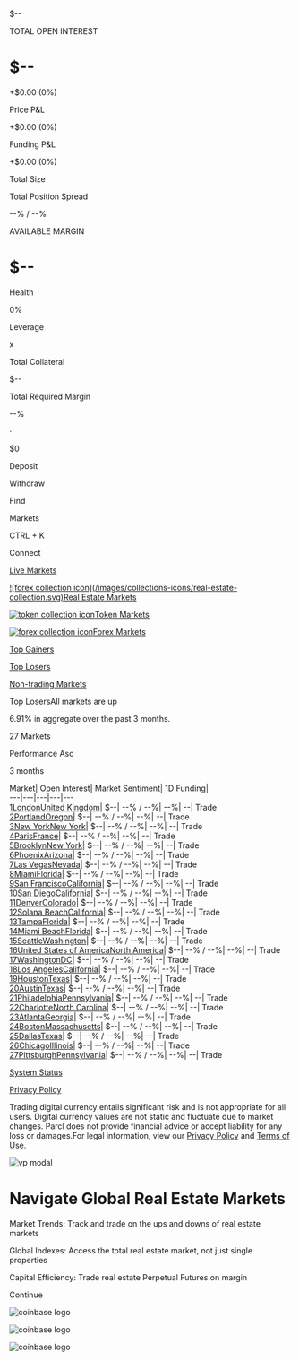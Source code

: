 $\--

TOTAL OPEN INTEREST

# $\--

+$0.00 (0%)

Price P&L

+$0.00 (0%)

Funding P&L

+$0.00 (0%)

Total Size

Total Position Spread

\--% / \--%

AVAILABLE MARGIN

# $\--

Health

0%

Leverage

x

Total Collateral

$\--

Total Required Margin

\--%

·

$0

Deposit

Withdraw

[](/)

Find

Markets

CTRL + K

Connect

[Live Markets](/collection/active-markets)

[![forex collection icon](/images/collections-icons/real-estate-
collection.svg)Real Estate Markets](/collection/real-estate)

[![token collection icon](/images/collections-icons/token-collection.svg)Token
Markets](/collection/token)

[![forex collection icon](/images/collections-icons/forex-collection.svg)Forex
Markets](/collection/forex)

[Top Gainers](/collection/top-gainers)

[Top Losers](/collection/top-losers)

[Non-trading Markets](/collection/non-trading)

Top LosersAll markets are up

6.91% in aggregate over the past 3 months.

27 Markets

Performance Asc

3 months

Market| Open Interest| Market Sentiment| 1D Funding|  
---|---|---|---|---  
[1LondonUnited Kingdom](/parcls/5950091)| $\--| \--% / \--%| \--%| \--| Trade  
[2PortlandOregon](/parcls/5408016)| $\--| \--% / \--%| \--%| \--| Trade  
[3New YorkNew York](/parcls/5372594)| $\--| \--% / \--%| \--%| \--| Trade  
[4ParisFrance](/parcls/5889686)| $\--| \--% / \--%| \--%| \--| Trade  
[5BrooklynNew York](/parcls/5822447)| $\--| \--% / \--%| \--%| \--| Trade  
[6PhoenixArizona](/parcls/5386820)| $\--| \--% / \--%| \--%| \--| Trade  
[7Las VegasNevada](/parcls/5377230)| $\--| \--% / \--%| \--%| \--| Trade  
[8MiamiFlorida](/parcls/5352987)| $\--| \--% / \--%| \--%| \--| Trade  
[9San FranciscoCalifornia](/parcls/5374321)| $\--| \--% / \--%| \--%| \--|
Trade  
[10San DiegoCalifornia](/parcls/5374167)| $\--| \--% / \--%| \--%| \--| Trade  
[11DenverColorado](/parcls/5306725)| $\--| \--% / \--%| \--%| \--| Trade  
[12Solana BeachCalifornia](/parcls/5374219)| $\--| \--% / \--%| \--%| \--|
Trade  
[13TampaFlorida](/parcls/5352995)| $\--| \--% / \--%| \--%| \--| Trade  
[14Miami BeachFlorida](/parcls/5353022)| $\--| \--% / \--%| \--%| \--| Trade  
[15SeattleWashington](/parcls/5384705)| $\--| \--% / \--%| \--%| \--| Trade  
[16United States of AmericaNorth America](/parcls/5826765)| $\--| \--% / \--%|
\--%| \--| Trade  
[17WashingtonDC](/parcls/5503877)| $\--| \--% / \--%| \--%| \--| Trade  
[18Los AngelesCalifornia](/parcls/5373892)| $\--| \--% / \--%| \--%| \--|
Trade  
[19HoustonTexas](/parcls/5381035)| $\--| \--% / \--%| \--%| \--| Trade  
[20AustinTexas](/parcls/5380879)| $\--| \--% / \--%| \--%| \--| Trade  
[21PhiladelphiaPennsylvania](/parcls/5378051)| $\--| \--% / \--%| \--%| \--|
Trade  
[22CharlotteNorth Carolina](/parcls/5290147)| $\--| \--% / \--%| \--%| \--|
Trade  
[23AtlantaGeorgia](/parcls/5384169)| $\--| \--% / \--%| \--%| \--| Trade  
[24BostonMassachusetts](/parcls/5407714)| $\--| \--% / \--%| \--%| \--| Trade  
[25DallasTexas](/parcls/5381001)| $\--| \--% / \--%| \--%| \--| Trade  
[26ChicagoIllinois](/parcls/5387853)| $\--| \--% / \--%| \--%| \--| Trade  
[27PittsburghPennsylvania](/parcls/5377717)| $\--| \--% / \--%| \--%| \--|
Trade  
  
[](https://discord.gg/parcl)

[](https://twitter.com/parcl)

[System Status](http://status.parcl.co)

[Privacy Policy](https://www.parcl.co/legal/privacy)

Trading digital currency entails significant risk and is not appropriate for
all users. Digital currency values are not static and fluctuate due to market
changes. Parcl does not provide financial advice or accept liability for any
loss or damages.For legal information, view our [Privacy
Policy](https://www.parcl.co/legal/privacy) and [Terms of
Use.](https://www.parcl.co/legal/terms-of-use)

![vp modal](/images/vp_1.svg)

# Navigate Global Real Estate Markets

Market Trends: Track and trade on the ups and downs of real estate markets

Global Indexes: Access the total real estate market, not just single
properties

Capital Efficiency: Trade real estate Perpetual Futures on margin

Continue

![coinbase logo](/images/archetype_dark.svg)

![coinbase logo](/images/dragonfly_dark.svg)

![coinbase logo](/images/coinbase_dark.svg)

